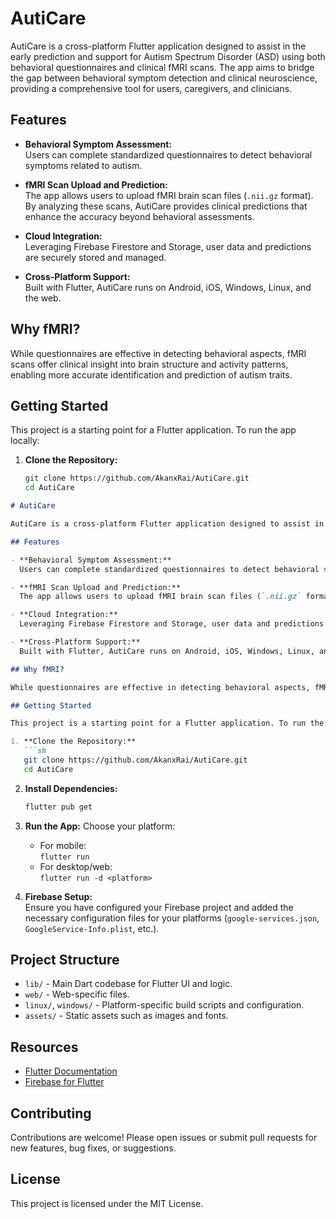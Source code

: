 # AutiCare

AutiCare is a cross-platform Flutter application designed to assist in the early prediction and support for Autism Spectrum Disorder (ASD) using both behavioral questionnaires and clinical fMRI scans. The app aims to bridge the gap between behavioral symptom detection and clinical neuroscience, providing a comprehensive tool for users, caregivers, and clinicians.

## Features

- **Behavioral Symptom Assessment:**  
  Users can complete standardized questionnaires to detect behavioral symptoms related to autism.

- **fMRI Scan Upload and Prediction:**  
  The app allows users to upload fMRI brain scan files (`.nii.gz` format). By analyzing these scans, AutiCare provides clinical predictions that enhance the accuracy beyond behavioral assessments.

- **Cloud Integration:**  
  Leveraging Firebase Firestore and Storage, user data and predictions are securely stored and managed.

- **Cross-Platform Support:**  
  Built with Flutter, AutiCare runs on Android, iOS, Windows, Linux, and the web.

## Why fMRI?

While questionnaires are effective in detecting behavioral aspects, fMRI scans offer clinical insight into brain structure and activity patterns, enabling more accurate identification and prediction of autism traits.

## Getting Started

This project is a starting point for a Flutter application. To run the app locally:

1. **Clone the Repository:**
   ```sh
   git clone https://github.com/AkanxRai/AutiCare.git
   cd AutiCare
```markdown name=README.md
# AutiCare

AutiCare is a cross-platform Flutter application designed to assist in the early prediction and support for Autism Spectrum Disorder (ASD) using both behavioral questionnaires and clinical fMRI scans. The app aims to bridge the gap between behavioral symptom detection and clinical neuroscience, providing a comprehensive tool for users, caregivers, and clinicians.

## Features

- **Behavioral Symptom Assessment:**  
  Users can complete standardized questionnaires to detect behavioral symptoms related to autism.

- **fMRI Scan Upload and Prediction:**  
  The app allows users to upload fMRI brain scan files (`.nii.gz` format). By analyzing these scans, AutiCare provides clinical predictions that enhance the accuracy beyond behavioral assessments.

- **Cloud Integration:**  
  Leveraging Firebase Firestore and Storage, user data and predictions are securely stored and managed.

- **Cross-Platform Support:**  
  Built with Flutter, AutiCare runs on Android, iOS, Windows, Linux, and the web.

## Why fMRI?

While questionnaires are effective in detecting behavioral aspects, fMRI scans offer clinical insight into brain structure and activity patterns, enabling more accurate identification and prediction of autism traits.

## Getting Started

This project is a starting point for a Flutter application. To run the app locally:

1. **Clone the Repository:**
   ```sh
   git clone https://github.com/AkanxRai/AutiCare.git
   cd AutiCare
   ```

2. **Install Dependencies:**
   ```sh
   flutter pub get
   ```

3. **Run the App:**
   Choose your platform:
   - For mobile:  
     `flutter run`
   - For desktop/web:  
     `flutter run -d <platform>`

4. **Firebase Setup:**  
   Ensure you have configured your Firebase project and added the necessary configuration files for your platforms (`google-services.json`, `GoogleService-Info.plist`, etc.).

## Project Structure

- `lib/` - Main Dart codebase for Flutter UI and logic.
- `web/` - Web-specific files.
- `linux/`, `windows/` - Platform-specific build scripts and configuration.
- `assets/` - Static assets such as images and fonts.

## Resources

- [Flutter Documentation](https://docs.flutter.dev/)
- [Firebase for Flutter](https://firebase.flutter.dev/)

## Contributing

Contributions are welcome! Please open issues or submit pull requests for new features, bug fixes, or suggestions.

## License

This project is licensed under the MIT License.
```
